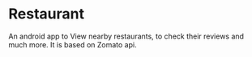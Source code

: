 # Restaurant
An android app to View nearby restaurants, to check their reviews and much more.
It is based on Zomato api.
